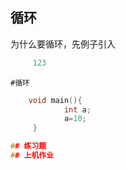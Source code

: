 ## 循环

为什么要循环，先例子引入
```c
     123
```
    #循环
```c
    void main(){
            int a;
            a=10;
     }

## 练习题
## 上机作业